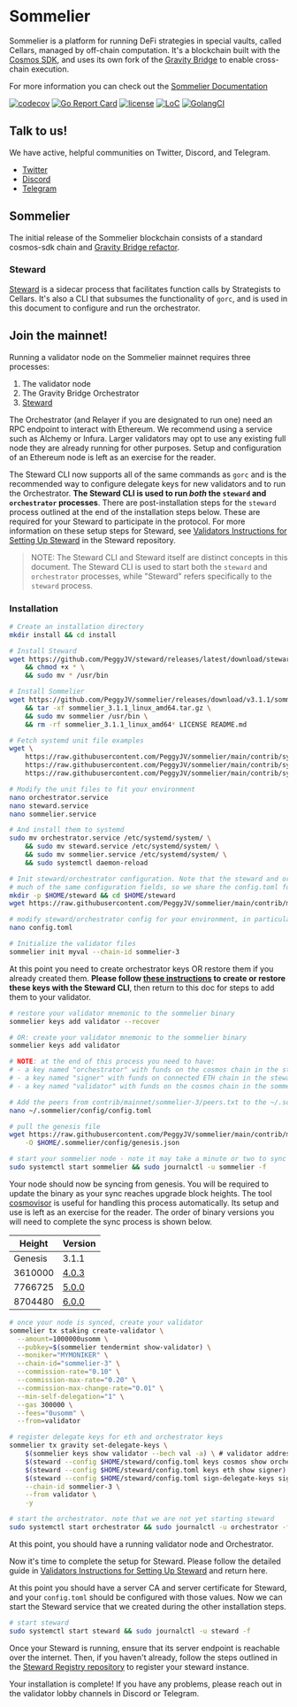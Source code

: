 # Sommelier

Sommelier is a platform for running DeFi strategies in special vaults, called
Cellars, managed by off-chain computation. It's a blockchain built with the
[Cosmos SDK](https://github.com/cosmos/cosmos-sdk), and uses its own fork of the
[Gravity Bridge](https://github.com/peggyjv/gravity-bridge) to enable
cross-chain execution.

For more information you can check out the [Sommelier Documentation](https://sommelier-finance.gitbook.io/sommelier-documentation/introduction/what-is-sommelier)

[![codecov](https://codecov.io/gh/peggyjv/sommelier/branch/main/graph/badge.svg)](https://codecov.io/gh/peggyjv/sommelier)
[![Go Report Card](https://goreportcard.com/badge/github.com/peggyjv/sommelier)](https://goreportcard.com/report/github.com/peggyjv/sommelier)
[![license](https://img.shields.io/github/license/peggyjv/sommelier.svg)](https://github.com/peggyjv/sommelier/blob/main/LICENSE)
[![LoC](https://tokei.rs/b1/github/peggyjv/sommelier)](https://github.com/peggyjv/sommelier)
[![GolangCI](https://golangci.com/badges/github.com/peggyjv/sommelier.svg)](https://golangci.com/r/github.com/peggyjv/sommelier)

## Talk to us!

We have active, helpful communities on Twitter, Discord, and Telegram.

* [Twitter](https://twitter.com/sommfinance)
* [Discord](https://discord.gg/sommfinance)
* [Telegram](https://t.me/getsomm)

## Sommelier

The initial release of the Sommelier blockchain consists of a standard
cosmos-sdk chain and [Gravity Bridge
refactor](https://github.com/peggyjv/gravity-bridge).

### Steward

[Steward](https://github.com/peggyjv/steward) is a sidecar process that
facilitates function calls by Strategists to Cellars. It's also a CLI that
subsumes the functionality of `gorc`, and is used in this document to configure
and run the orchestrator.

## Join the mainnet!

Running a validator node on the Sommelier mainnet requires three processes:

1. The validator node
2. The Gravity Bridge Orchestrator
3. [Steward](https://github.com/peggyjv/steward)

The Orchestrator (and Relayer if you are designated to run one) need an RPC
endpoint to interact with Ethereum. We recommend using a service such as
Alchemy or Infura. Larger validators may opt to use any existing full node they
are already running for other purposes. Setup and configuration of an Ethereum
node is left as an exercise for the reader. 

The Steward CLI now supports all of the same commands as `gorc` and is the
recommended way to configure delegate keys for new validators and to run the
Orchestrator. __The Steward CLI is used to run *both* the `steward` and
`orchestrator` processes__. There are post-installation steps for the `steward`
process outlined at the end of the installation steps below. These are required
for your Steward to participate in the protocol. For more information on these
setup steps for Steward, see [Validators Instructions for Setting Up
Steward](https://github.com/PeggyJV/steward/blob/3.x-main/docs/02-StewardForValidators.md)
in the Steward repository.

> NOTE: The Steward CLI and Steward itself are distinct concepts in this
> document. The Steward CLI is used to start both the `steward` and
> `orchestrator` processes, while "Steward" refers specifically to the
> `steward` process.

### Installation

```bash
# Create an installation directory
mkdir install && cd install

# Install Steward
wget https://github.com/PeggyJV/steward/releases/latest/download/steward \
    && chmod +x * \
    && sudo mv * /usr/bin

# Install Sommelier
wget https://github.com/PeggyJV/sommelier/releases/download/v3.1.1/sommelier_3.1.1_linux_amd64.tar.gz \
    && tar -xf sommelier_3.1.1_linux_amd64.tar.gz \
    && sudo mv sommelier /usr/bin \
    && rm -rf sommelier_3.1.1_linux_amd64* LICENSE README.md

# Fetch systemd unit file examples
wget \
    https://raw.githubusercontent.com/PeggyJV/sommelier/main/contrib/systemd/sommelier.service \
    https://raw.githubusercontent.com/PeggyJV/sommelier/main/contrib/systemd/orchestrator.service \
    https://raw.githubusercontent.com/PeggyJV/sommelier/main/contrib/systemd/steward.service

# Modify the unit files to fit your environment
nano orchestrator.service
nano steward.service
nano sommelier.service

# And install them to systemd
sudo mv orchestrator.service /etc/systemd/system/ \
    && sudo mv steward.service /etc/systemd/system/ \
    && sudo mv sommelier.service /etc/systemd/system/ \
    && sudo systemctl daemon-reload

# Init steward/orchestrator configuration. Note that the steward and orchestrator processes share
# much of the same configuration fields, so we share the config.toml for convenience.
mkdir -p $HOME/steward && cd $HOME/steward
wget https://raw.githubusercontent.com/PeggyJV/sommelier/main/contrib/mainnet/sommelier-3/config.toml

# modify steward/orchestrator config for your environment, in particular your RPC URL and keystore path
nano config.toml

# Initialize the validator files
sommelier init myval --chain-id sommelier-3
```

At this point you need to create orchestrator keys OR restore them if you
already created them. __Please follow [these
instructions](https://github.com/PeggyJV/steward/blob/main/docs/03-TheOrchestrator.md#setup)
to create or restore these keys with the Steward CLI__, then return to this doc
for steps to add them to your validator.

```bash
# restore your validator mnemonic to the sommelier binary
sommelier keys add validator --recover

# OR: create your validator mnemonic to the sommelier binary
sommelier keys add validator

# NOTE: at the end of this process you need to have:
# - a key named "orchestrator" with funds on the cosmos chain in the steward keystore
# - a key named "signer" with funds on connected ETH chain in the steward keystore
# - a key named "validator" with funds on the cosmos chain in the sommelier keystore

# Add the peers from contrib/mainnet/sommelier-3/peers.txt to the ~/.sommelier/config/config.toml file
nano ~/.sommelier/config/config.toml

# pull the genesis file
wget https://raw.githubusercontent.com/PeggyJV/sommelier/main/contrib/mainnet/sommelier-3/genesis.json \
    -O $HOME/.sommelier/config/genesis.json

# start your sommelier node - note it may take a minute or two to sync all of the blocks
sudo systemctl start sommelier && sudo journalctl -u sommelier -f
```

Your node should now be syncing from genesis. You will be required to update
the binary as your sync reaches upgrade block heights. The tool
[cosmovisor](https://docs.cosmos.network/main/tooling/cosmovisor) is useful for
handling this process automatically. Its setup and use is left as an exercise
for the reader. The order of binary versions you will need to complete the sync
process is shown below.

| Height | Version |
|-|-|
| Genesis | 3.1.1 |
| 3610000 | [4.0.3](https://github.com/PeggyJV/sommelier/releases/tag/v4.0.3) |
| 7766725 | [5.0.0](https://github.com/PeggyJV/sommelier/releases/tag/v5.0.0) |
| 8704480 | [6.0.0](https://github.com/PeggyJV/sommelier/releases/tag/v6.0.0) |

```bash
# once your node is synced, create your validator
sommelier tx staking create-validator \
  --amount=1000000usomm \
  --pubkey=$(sommelier tendermint show-validator) \
  --moniker="MYMONIKER" \
  --chain-id="sommelier-3" \
  --commission-rate="0.10" \
  --commission-max-rate="0.20" \
  --commission-max-change-rate="0.01" \
  --min-self-delegation="1" \
  --gas 300000 \
  --fees="0usomm" \
  --from=validator

# register delegate keys for eth and orchestrator keys
sommelier tx gravity set-delegate-keys \
    $(sommelier keys show validator --bech val -a) \ # validator address
    $(steward --config $HOME/steward/config.toml keys cosmos show orchestrator) \ # orchestrator address (this must be run manually and address extracted)
    $(steward --config $HOME/steward/config.toml keys eth show signer) \ # eth signer address
    $(steward --config $HOME/steward/config.toml sign-delegate-keys signer $(sommelier keys show validator --bech val -a)) \
    --chain-id sommelier-3 \
    --from validator \
    -y

# start the orchestrator. note that we are not yet starting steward
sudo systemctl start orchestrator && sudo journalctl -u orchestrator -f
```

At this point, you should have a running validator node and Orchestrator.

Now it's time to complete the setup for Steward. Please follow the detailed
guide in [Validators Instructions for Setting Up
Steward](https://github.com/PeggyJV/steward/blob/main/docs/02-StewardForValidators.md)
and return here.

At this point you should have a server CA and server certificate for Steward,
and your `config.toml` should be configured with those values. Now we can start
the Steward service that we created during the other installation steps.

```bash
# start steward
sudo systemctl start steward && sudo journalctl -u steward -f
```

Once your Steward is running, ensure that its server endpoint is reachable over
the internet. Then, if you haven't already, follow the steps outlined in the
[Steward Registry repository](https://github.com/PeggyJV/steward-registry) to
register your steward instance.

Your installation is complete! If you have any problems, please reach out in
the validator lobby channels in Discord or Telegram.


